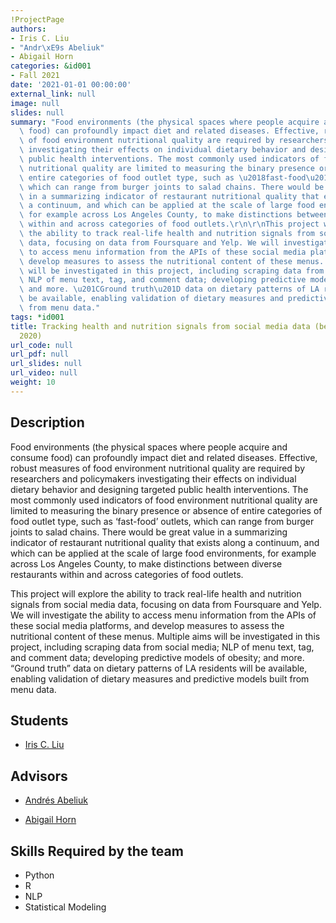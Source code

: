 ```yaml
---
!ProjectPage
authors:
- Iris C. Liu
- "Andr\xE9s Abeliuk"
- Abigail Horn
categories: &id001
- Fall 2021
date: '2021-01-01 00:00:00'
external_link: null
image: null
slides: null
summary: "Food environments (the physical spaces where people acquire and consume\
  \ food) can profoundly impact diet and related diseases. Effective, robust measures\
  \ of food environment nutritional quality are required by researchers and policymakers\
  \ investigating their effects on individual dietary behavior and designing targeted\
  \ public health interventions. The most commonly used indicators of food environment\
  \ nutritional quality are limited to measuring the binary presence or absence of\
  \ entire categories of food outlet type, such as \u2018fast-food\u2019 outlets,\
  \ which can range from burger joints to salad chains. There would be great value\
  \ in a summarizing indicator of restaurant nutritional quality that exists along\
  \ a continuum, and which can be applied at the scale of large food environments,\
  \ for example across Los Angeles County, to make distinctions between diverse restaurants\
  \ within and across categories of food outlets.\r\n\r\nThis project will explore\
  \ the ability to track real-life health and nutrition signals from social media\
  \ data, focusing on data from Foursquare and Yelp. We will investigate the ability\
  \ to access menu information from the APIs of these social media platforms, and\
  \ develop measures to assess the nutritional content of these menus. Multiple aims\
  \ will be investigated in this project, including scraping data from social media;\
  \ NLP of menu text, tag, and comment data; developing predictive models of obesity;\
  \ and more. \u201CGround truth\u201D data on dietary patterns of LA residents will\
  \ be available, enabling validation of dietary measures and predictive models built\
  \ from menu data."
tags: *id001
title: Tracking health and nutrition signals from social media data (begun Spring
  2020)
url_code: null
url_pdf: null
url_slides: null
url_video: null
weight: 10
---
```

## Description

Food environments (the physical spaces where people acquire and consume food) can profoundly impact diet and related diseases. Effective, robust measures of food environment nutritional quality are required by researchers and policymakers investigating their effects on individual dietary behavior and designing targeted public health interventions. The most commonly used indicators of food environment nutritional quality are limited to measuring the binary presence or absence of entire categories of food outlet type, such as ‘fast-food’ outlets, which can range from burger joints to salad chains. There would be great value in a summarizing indicator of restaurant nutritional quality that exists along a continuum, and which can be applied at the scale of large food environments, for example across Los Angeles County, to make distinctions between diverse restaurants within and across categories of food outlets.

This project will explore the ability to track real-life health and nutrition signals from social media data, focusing on data from Foursquare and Yelp. We will investigate the ability to access menu information from the APIs of these social media platforms, and develop measures to assess the nutritional content of these menus. Multiple aims will be investigated in this project, including scraping data from social media; NLP of menu text, tag, and comment data; developing predictive models of obesity; and more. “Ground truth” data on dietary patterns of LA residents will be available, enabling validation of dietary measures and predictive models built from menu data.





## Students

* [Iris C. Liu](../../../author/iris-c-liu)

## Advisors

* [Andrés Abeliuk](../../../author/andres-abeliuk)

* [Abigail Horn](../../../author/abigail-horn)

## Skills Required by the team


* Python
* R
* NLP
* Statistical Modeling